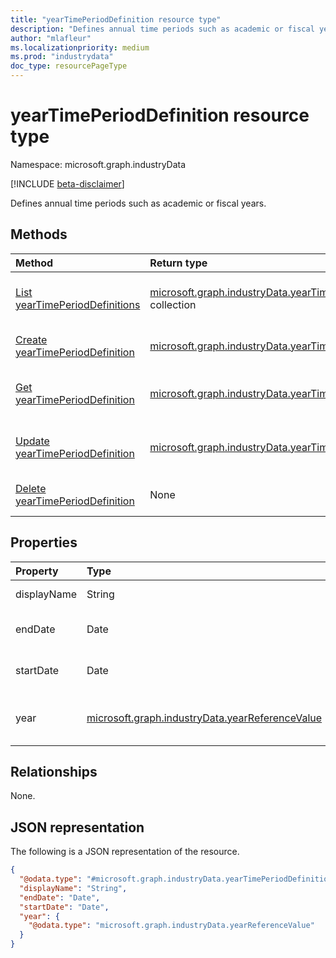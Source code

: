 ```yaml
---
title: "yearTimePeriodDefinition resource type"
description: "Defines annual time periods such as academic or fiscal years."
author: "mlafleur"
ms.localizationpriority: medium
ms.prod: "industrydata"
doc_type: resourcePageType
---
```


# yearTimePeriodDefinition resource type

Namespace: microsoft.graph.industryData

[!INCLUDE [beta-disclaimer](../../includes/beta-disclaimer.md)]

Defines annual time periods such as academic or fiscal years.

## Methods

| Method                                                                                    | Return type                                                                                                               | Description                                                                                                                          |
| :---------------------------------------------------------------------------------------- | :------------------------------------------------------------------------------------------------------------------------ | :----------------------------------------------------------------------------------------------------------------------------------- |
| [List yearTimePeriodDefinitions](../api/industrydata-inboundfileflow-list-year.md)        | [microsoft.graph.industryData.yearTimePeriodDefinition](../resources/industrydata-yeartimeperioddefinition.md) collection | Get a list of the [yearTimePeriodDefinition](../resources/industrydata-yeartimeperioddefinition.md) objects and their properties.    |
| [Create yearTimePeriodDefinition](../api/industrydata-inboundfileflow-post-year.md)       | [microsoft.graph.industryData.yearTimePeriodDefinition](../resources/industrydata-yeartimeperioddefinition.md)            | Create a new [yearTimePeriodDefinition](../resources/industrydata-yeartimeperioddefinition.md) object.                               |
| [Get yearTimePeriodDefinition](../api/industrydata-yeartimeperioddefinition-get.md)       | [microsoft.graph.industryData.yearTimePeriodDefinition](../resources/industrydata-yeartimeperioddefinition.md)            | Read the properties and relationships of a [yearTimePeriodDefinition](../resources/industrydata-yeartimeperioddefinition.md) object. |
| [Update yearTimePeriodDefinition](../api/industrydata-yeartimeperioddefinition-update.md) | [microsoft.graph.industryData.yearTimePeriodDefinition](../resources/industrydata-yeartimeperioddefinition.md)            | Update the properties of a [yearTimePeriodDefinition](../resources/industrydata-yeartimeperioddefinition.md) object.                 |
| [Delete yearTimePeriodDefinition](../api/industrydata-inboundfileflow-delete-year.md)     | None                                                                                                                      | Deletes a [yearTimePeriodDefinition](../resources/industrydata-yeartimeperioddefinition.md) object.                                  |

## Properties

| Property    | Type                                                                                               | Description                                                    |
| :---------- | :------------------------------------------------------------------------------------------------- | :------------------------------------------------------------- |
| displayName | String                                                                                             | The name of the year.                                          |
| endDate     | Date                                                                                               | The last day of the year. ISO 8601 date.                       |
| startDate   | Date                                                                                               | The first day of the year. ISO 8601 date.                      |
| year        | [microsoft.graph.industryData.yearReferenceValue](../resources/industrydata-yearreferencevalue.md) | Pointer to a year entry in the referenceDefinition collection. |

## Relationships

None.

## JSON representation

The following is a JSON representation of the resource.

<!-- {
  "blockType": "resource",
  "keyProperty": "id",
  "@odata.type": "microsoft.graph.industryData.yearTimePeriodDefinition",
  "openType": false
}
-->

```json
{
  "@odata.type": "#microsoft.graph.industryData.yearTimePeriodDefinition",
  "displayName": "String",
  "endDate": "Date",
  "startDate": "Date",
  "year": {
    "@odata.type": "microsoft.graph.industryData.yearReferenceValue"
  }
}
```
